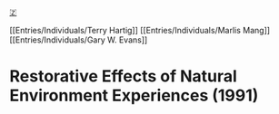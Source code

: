 [🇿](zotero://select/library/items/NZFWJUJW)

[[Entries/Individuals/Terry Hartig]] [[Entries/Individuals/Marlis Mang]] [[Entries/Individuals/Gary W. Evans]] 
# Restorative Effects of Natural Environment Experiences (1991)

